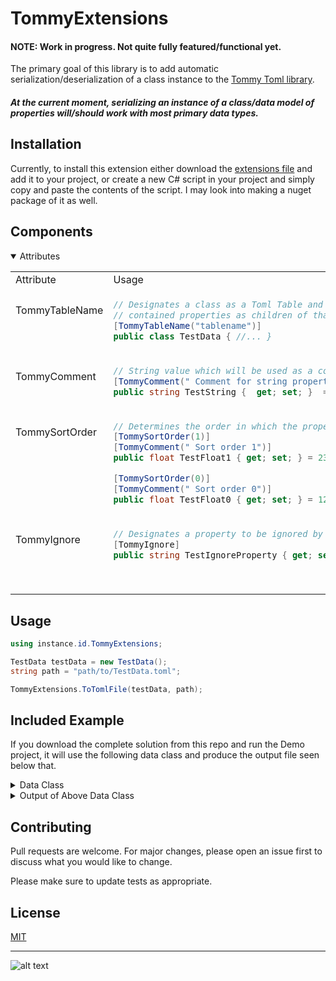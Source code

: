 
# TommyExtensions

#### NOTE: Work in progress. Not quite fully featured/functional yet.
The primary goal of this library is to add automatic serialization/deserialization of a class instance to the [Tommy Toml library](https://github.com/dezhidki/Tommy).

##### At the current moment, serializing an instance of a class/data model of properties will/should work with most primary data types.

## Installation

Currently, to install this extension either download the [extensions file](https://github.com/instance-id/TommyExtensions/blob/main/TommyExtensions/TommyExtensions.cs)
and add it to your project, or create a new C# script in your project and simply copy and paste the contents of the script. 
I may look into making a nuget package of it as well.
## Components

 <details open>
<summary>Attributes</summary>

<table>
<!-- ---------------------------------------------- -->
<tr>
<td> Attribute </td> <td> Usage </td> <td> Result </td>
</tr>
<tr>
<td valign="top" style="padding-top: 25px"> TommyTableName </td>
<td valign="top">

```c#
// Designates a class as a Toml Table and applies all 
// contained properties as children of that table
[TommyTableName("tablename")]
public class TestData { //... }
```

</td>
<td valign="top">

```toml
[tablename]
```

</td>
</tr>
<!-- ---------------------------------------------- -->
<tr>
<td valign="top" style="padding-top: 25px"> TommyComment </td>
<td valign="top">

```c#
// String value which will be used as a comment for the property/field
[TommyComment(" Comment for string property")]  
public string TestString {  get; set; }  = "Test String"
```

</td>
<td valign="top">

```toml
# Comment for string property
TestString = "Test String"
```

</td>
</tr>
<!-- ---------------------------------------------- -->
<tr>
<td valign="top" style="padding-top: 25px"> TommySortOrder </td>
<td valign="top">

```c#
// Determines the order in which the properties will be written to file
[TommySortOrder(1)] 
[TommyComment(" Sort order 1")]
public float TestFloat1 { get; set; } = 234.234f;

[TommySortOrder(0)] 
[TommyComment(" Sort order 0")]
public float TestFloat0 { get; set; } = 123.123f;
```

</td>
<td valign="top">

```toml
# Sort order 0
TestFloat0 = 123.123

# Sort order 1
TestFloat1 = 234.234
```

</td>
</tr>
<!-- ---------------------------------------------- -->
<tr>
<td valign="top" style="padding-top: 25px"> TommyIgnore </td>
<td valign="top">

```c#
// Designates a property to be ignored by the Tommy processor
[TommyIgnore]
public string TestIgnoreProperty { get; set; }
```

</td>
<td valign="top">

```toml
# Sort order 0
TestFloat0 = 123.123

# Sort order 1
TestFloat1 = 234.234
```

</td>
</tr>
</table>

</details>

## Usage

```c#
using instance.id.TommyExtensions;

TestData testData = new TestData();
string path = "path/to/TestData.toml";

TommyExtensions.ToTomlFile(testData, path);
```

## Included Example

If you download the complete solution from this repo and run the Demo project, it will use the following data class and produce the output file seen below that. 

<details>
<summary>Data Class</summary>

```c#
[TommyTableName("nametest")]
public class TestData
{
    [TommyComment(" Comment for string property\n Testing second line comment\n" +
                  "This and subsequent items should appear after the sorted properties")]
    public string TestStringComment { get; set; } = "Test String";

    [TommyComment(@" This item should be a blank string : Testing null value")]
    public string TestString { get; set; }

    [TommyComment(@" Comment testing multiline verbatim strings #1
     Comment testing multiline verbatim strings #2
     Comment testing multiline verbatim strings #3")]
    public string TestComment { get; set; } = "Test String";

    [TommyComment(" Comment for bool property")]
    public bool TestBoolComment { get; set; } = true;
    public bool TestBool { get; set; }

    [TommyComment(" Comment for int property")]
    public int TestIntComment { get; set; } = 1;
    public int TestInt { get; set; } = 1;

    [TommySortOrder(1)]
    [TommyComment(@" Comment for ulong property  
     This item should appear second as it's sort order is : 1")]
    public ulong TestUlongComment { get; set; } = 448543646457048970;
    public ulong TestUlong { get; set; } = 448543646457048970;

    [TommySortOrder(2)]
    [TommyComment(@" Comment for float property 
     This item should appear third as it's sort order is : 2")]
    public float TestFloatComment { get; set; } = 123.123f;
    public float TestFloat { get; set; } = 123.123f;

    [TommyComment(" Comment for double property")]
    public double TestDoubleComment { get; set; } = 1234.123;
    public double TestDouble { get; set; } = 1234.123;

    [TommyComment(" Comment for decimal property")]
    public decimal TestDecimalComment { get; set; } = new decimal(0.11);
    public decimal TestDecimal { get; set; } = new decimal(0.11);

    [TommyComment(" Comment for IntArray property")]
    public int[] TestIntArrayComment { get; set; } = new[] {1, 2, 3, 4};

    [TommySortOrder(0)]
    [TommyComment(@" This item should appear first as it's sort order is : 0")]
    public int[] TestIntArray { get; set; } = new[] {1, 2, 3, 4};

    [TommyComment(@" Comment for List<string> property")]
    public List<string> TestStringListComment { get; set; } = new List<string> {"string1", "string2", "string3"};
    public List<string> TestStringList { get; set; } = new List<string> {"string1", "string2", "string3"};

    [TommyIgnore]
    public string TestIgnoreProperty { get; set; } = "I should not show up in the created file";
}
```

</details>


<details>
<summary>Output of Above Data Class</summary>

```toml
[nametest]

# This item should appear first as it's sort order is : 0
TestIntArray = [ 1, 2, 3, 4 ]
# Comment for ulong property
# This item should appear second as it's sort order is : 1
TestUlongComment = 448543646457048970

# Comment for float property
# This item should appear third as it's sort order is : 2
TestFloatComment = 123.123

# Comment for string property
# Testing second line comment
# This and subsequent items should appear after the sorted properties
TestStringComment = "Test String"

# This item should be a blank string : Testing null value
TestString = ""

# Comment testing multiline verbatim strings #1
# Comment testing multiline verbatim strings #2
# Comment testing multiline verbatim strings #3
TestComment = "Test String"

# Comment for bool property
TestBoolComment = true

TestBool = false

# Comment for int property
TestIntComment = 1

TestInt = 1

TestUlong = 448543646457048970

TestFloat = 123.123

# Comment for double property
TestDoubleComment = 1234.123

TestDouble = 1234.123

# Comment for decimal property
TestDecimalComment = 0.11

TestDecimal = 0.11

# Comment for IntArray property
TestIntArrayComment = [ 1, 2, 3, 4 ]
# Comment for List<string> property
TestStringListComment = [ "string1", "string2", "string3" ]
TestStringList = [ "string1", "string2", "string3" ]

```

</details>

## Contributing
Pull requests are welcome. For major changes, please open an issue first to discuss what you would like to change.

Please make sure to update tests as appropriate.

## License
[MIT](https://choosealicense.com/licenses/mit/)

---
![alt text](https://i.imgur.com/cg5ow2M.png "instance.id")
